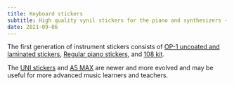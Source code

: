 ```yaml
---
title: Keyboard stickers
subtitle: High quality vynil stickers for the piano and synthesizers - instruments with keys to press
date: 2021-09-06
---
```


The first generation of instrument stickers consists of [OP-1 uncoated and laminated stickers](./op-1/index.md), [Regular piano stickers](./piano/index.md), and [108 kit](./108/index.md).

The [UNI stickers](./universal/index.md) and [A5 MAX](./a5max/index.md) are newer and more evolved and may be useful for more advanced music learners and teachers.